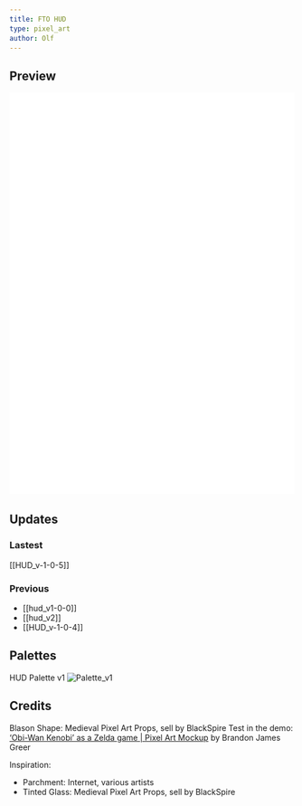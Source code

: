 ```yaml
---
title: FTO HUD
type: pixel_art
author: Olf
---
```


## Preview

![Great HUD](attachments/HUD/HUDv1.0.5.gif "Fabien is always listening")

## Updates

### Lastest

[[HUD_v-1-0-5]]

### Previous

- [[hud_v1-0-0]]
- [[hud_v2]]
- [[HUD_v-1-0-4]]

## Palettes

HUD Palette v1
![Palette_v1](attachments%5CMAP%5COther%5Cpalette_FTO_character_v1-4.png "such great color")

## Credits

Blason Shape: Medieval Pixel Art Props, sell by BlackSpire
Test in the demo: [‘Obi-Wan Kenobi’ as a Zelda game | Pixel Art Mockup](https://www.youtube.com/watch?v=pjXz-0l9gYc) by  Brandon James Greer

Inspiration:

- Parchment: Internet, various artists
- Tinted Glass: Medieval Pixel Art Props, sell by BlackSpire
